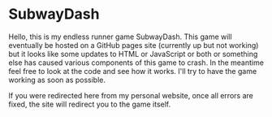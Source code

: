# SubwayDash

Hello, this is my endless runner game SubwayDash. This game will eventually be hosted on a GitHub pages 
site (currently up but not working) but it looks like some updates to HTML or JavaScript or both or something else has caused various 
components of this game to crash. In the meantime feel free to look at the code and see how it works. 
I'll try to have the game working as soon as possible. 

If you were redirected here from my personal website, once all errors are fixed, the site will redirect you to the game itself.
